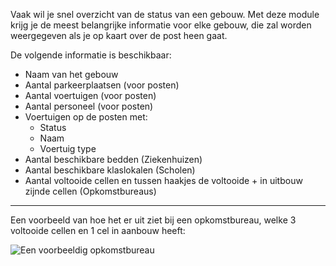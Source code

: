 Vaak wil je snel overzicht van de status van een gebouw.
Met deze module krijg je de meest belangrijke informatie voor elke gebouw, die zal worden weergegeven als je op kaart over de post heen gaat.

De volgende informatie is beschikbaar:
* Naam van het gebouw
* Aantal parkeerplaatsen (voor posten)
* Aantal voertuigen (voor posten)
* Aantal personeel (voor posten)
* Voertuigen op de posten met:
	* Status
	* Naam
	* Voertuig type
* Aantal beschikbare bedden (Ziekenhuizen)
* Aantal beschikbare klaslokalen (Scholen)
* Aantal voltooide cellen en tussen haakjes de voltooide + in uitbouw zijnde cellen (Opkomstbureaus)


***

Een voorbeeld van hoe het er uit ziet bij een opkomstbureau, welke 3 voltooide cellen en 1 cel in aanbouw heeft:

![Een voorbeeldig opkomstbureau](opkomstbureau.png)
